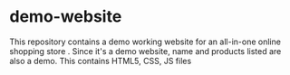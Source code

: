 # demo-website
This repository contains a demo working website for an all-in-one online shopping store . Since it's a demo website, name and products listed are also a demo. This contains HTML5, CSS, JS files
